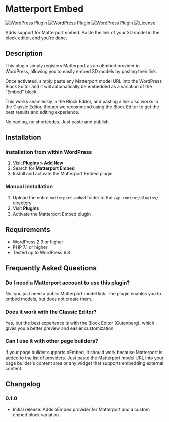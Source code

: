# Matterport Embed

[![WordPress Plugin](https://img.shields.io/wordpress/plugin/v/matterport-embed.svg)](https://wordpress.org/plugins/matterport-embed/)
[![WordPress Plugin](https://img.shields.io/wordpress/plugin/dt/matterport-embed.svg)](https://wordpress.org/plugins/matterport-embed/)
[![WordPress Plugin](https://img.shields.io/wordpress/plugin/r/matterport-embed.svg)](https://wordpress.org/plugins/matterport-embed/)
[![License](https://img.shields.io/badge/license-GPLv2-blue.svg)](http://www.gnu.org/licenses/gpl-2.0.html)

Adds support for Matterport embed. Paste the link of your 3D model in the block editor, and you're done.

## Description

This plugin simply registers Matterport as an oEmbed provider in WordPress, allowing you to easily embed 3D models by pasting their link.

Once activated, simply paste any Matterport model URL into the WordPress Block Editor and it will automatically be embedded as a variation of the "Embed" block.

This works seamlessly in the Block Editor, and pasting a link also works in the Classic Editor, though we recommend using the Block Editor to get the best results and editing experience.

No coding, no shortcodes. Just paste and publish.

## Installation

### Installation from within WordPress

1. Visit **Plugins > Add New**
2. Search for **Matterport Embed**
3. Install and activate the Matterport Embed plugin

### Manual installation

1. Upload the entire `matterport-embed` folder to the `/wp-content/plugins/` directory
2. Visit **Plugins**
3. Activate the Matterport Embed plugin

## Requirements

-   WordPress 2.9 or higher
-   PHP 7.1 or higher
-   Tested up to WordPress 6.8

## Frequently Asked Questions

### Do I need a Matterport account to use this plugin?

No, you just need a public Matterport model link. The plugin enables you to embed models, but does not create them.

### Does it work with the Classic Editor?

Yes, but the best experience is with the Block Editor (Gutenberg), which gives you a better preview and easier customization.

### Can I use it with other page builders?

If your page builder supports oEmbed, it should work because Matterport is added to the list of providers. Just paste the Matterport model URL into your page builder's content area or any widget that supports embedding external content.

## Changelog

### 0.1.0

-   Initial release: Adds oEmbed provider for Matterport and a custom embed block variation.
